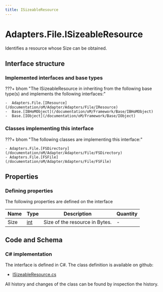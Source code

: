 ```yaml
---
title: ISizeableResource
---
```


# Adapters.File.ISizeableResource

Identifies a resource whose Size can be obtained.

## Interface structure

### Implemented interfaces and base types

???+ bhom "The ISizeableResource in inheriting from the following base type(s) and implements the following interfaces:"

    -  Adapters.File.[IResource](/documentation/oM/Adapter/Adapters/File/IResource)
    -  Base.[IBHoMObject](/documentation/oM/Framework/Base/IBHoMObject)
    -  Base.[IObject](/documentation/oM/Framework/Base/IObject)


### Classes implementing this interface

???+ bhom "The following classes are implementing this interface:"

    - Adapters.File.[FSDirectory](/documentation/oM/Adapter/Adapters/File/FSDirectory)
    - Adapters.File.[FSFile](/documentation/oM/Adapter/Adapters/File/FSFile)


## Properties



### Defining properties

The following properties are defined on the interface

| Name             | Type             | Description      | Quantity         |
|------------------|------------------|------------------|------------------|
| Size | [int](https://learn.microsoft.com/en-us/dotnet/api/System.Int32?view=netstandard-2.0) | Size of the resource in Bytes. | - |


## Code and Schema

### C# implementation

The interface is defined in C#. The class definition is available on github:

- [ISizeableResource.cs](https://github.com/BHoM/File_Toolkit/blob/develop/File_oM/Interfaces/ISizeableResource.cs)

All history and changes of the class can be found by inspection the history.
